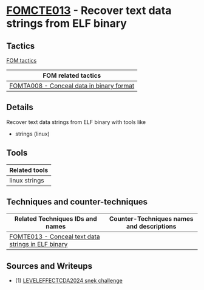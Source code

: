 # [FOMCTE013](https://github.com/blue101010/FOM/blob/main/countertechniques/FOMCTE011.md) - Recover text data strings from ELF binary

## Tactics

[FOM tactics](https://github.com/blue101010/FOM/blob/main/tactics/tactics.md)

| FOM related tactics  |
| --------------------------------------- |
| [FOMTA008 - Conceal data in binary format](https://github.com/blue101010/FOM/blob/main/tactics/FOMTA008.md)   |

## Details

Recover text data strings from ELF binary with tools like
- strings (linux)

## Tools

| Related tools |
| --------------------------------------- |
| linux strings  |

## Techniques and counter-techniques

| Related Techniques IDs and names  | Counter-Techniques names and descriptions  |
| -----------------------------------|  -----------------------------------------|
| [FOMTE013 - Conceal text data strings in ELF binary](https://github.com/blue101010/FOM/blob/main/techniques/FOMTE013.md) |                                           |

## Sources and Writeups

 - (1) [LEVELEFFECTCDA2024 snek challenge](https://github.com/blue101010/writeups/tree/main/2024/LEVELEFFECTCDA2024/Forensics/snek)
